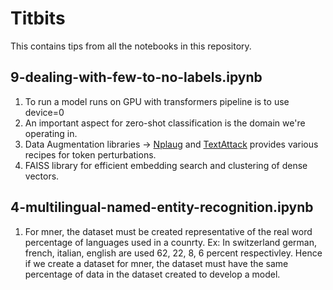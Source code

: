 # Titbits

This contains tips from all the notebooks in this repository.

## 9-dealing-with-few-to-no-labels.ipynb
1. To run a model runs on GPU with transformers pipeline is to use device=0
2. An important aspect for zero-shot classification is the domain we're operating in.
3. Data Augmentation libraries -> [Nplaug](https://github.com/makcedward/nlpaug) and [TextAttack](https://github.com/QData/TextAttack) provides various recipes for token perturbations.
4. FAISS library for efficient embedding search and clustering of dense vectors.

## 4-multilingual-named-entity-recognition.ipynb
1. For mner, the dataset must be created representative of the real word percentage of languages used in a counrty. Ex: In switzerland german, french, italian, english are used 62, 22, 8, 6 percent respectivley. Hence if we create a dataset for mner, the dataset must have the same percentage of data in the dataset created to develop a model.
